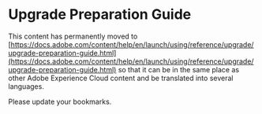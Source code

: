 # Upgrade Preparation Guide

This content has permanently moved to [https://docs.adobe.com/content/help/en/launch/using/reference/upgrade/upgrade-preparation-guide.html](https://docs.adobe.com/content/help/en/launch/using/reference/upgrade/upgrade-preparation-guide.html) so that it can be in the same place as other Adobe Experience Cloud content and be translated into several languages.

Please update your bookmarks.
